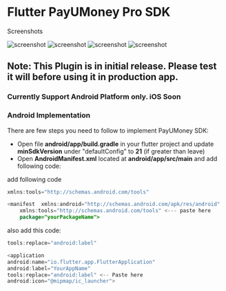 # Flutter PayUMoney Pro SDK

Screenshots

![screenshot](https://github.com/orangepreneur/payumoneySDK/blob/master/screenshots/card.jpg)
![screenshot](https://github.com/orangepreneur/payumoneySDK/blob/master/screenshots/main.jpg)
![screenshot](https://github.com/orangepreneur/payumoneySDK/blob/master/screenshots/paymentpage.jpg)
![screenshot](https://github.com/orangepreneur/payumoneySDK/blob/master/screenshots/upi.jpg)

## Note: This Plugin is in initial release. Please test it will before using it in production app.

### Currently Support Android Platform only. iOS Soon

### Android Implementation
There are few steps you need to follow to implement PayUMoney SDK:

 - Open file **android/app/build.gradle** in your flutter project and update **minSdkVersion** under "defaultConfig" to **21** (if greater than leave)
 - Open **AndroidManifest.xml** located at **android/app/src/main** and add following code:

add following code
```java 
xmlns:tools="http://schemas.android.com/tools"
```
```java
<manifest  xmlns:android="http://schemas.android.com/apk/res/android"
    xmlns:tools="http://schemas.android.com/tools" <--- paste here
    package="yourPackageName">
```
also add this code:
```java 
tools:replace="android:label"
```
```java
<application
android:name="io.flutter.app.FlutterApplication"
android:label="YourAppName"
tools:replace="android:label" <-- Paste here
android:icon="@mipmap/ic_launcher">
```


